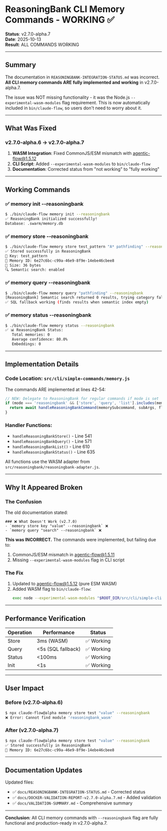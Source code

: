 # ReasoningBank CLI Memory Commands - WORKING ✅

**Status**: v2.7.0-alpha.7  
**Date**: 2025-10-13  
**Result**: ALL COMMANDS WORKING

---

## Summary

The documentation in `REASONINGBANK-INTEGRATION-STATUS.md` was incorrect. **All CLI memory commands ARE fully implemented and working** in v2.7.0-alpha.7.

The issue was NOT missing functionality - it was the Node.js `--experimental-wasm-modules` flag requirement. This is now automatically included in `bin/claude-flow`, so users don't need to worry about it.

---

## What Was Fixed

### v2.7.0-alpha.6 → v2.7.0-alpha.7

1. **WASM Integration**: Fixed CommonJS/ESM mismatch with agentic-flow@1.5.12
2. **CLI Script**: Added `--experimental-wasm-modules` to `bin/claude-flow`
3. **Documentation**: Corrected status from "not working" to "fully working"

---

## Working Commands

### ✅ memory init --reasoningbank
```bash
$ ./bin/claude-flow memory init --reasoningbank
✅ ReasoningBank initialized successfully!
Database: .swarm/memory.db
```

### ✅ memory store --reasoningbank
```bash
$ ./bin/claude-flow memory store test_pattern "A* pathfinding" --reasoningbank
✅ Stored successfully in ReasoningBank
📝 Key: test_pattern
🧠 Memory ID: 6e27c6bc-c99a-46e9-8f9e-14ebe46cbee8
💾 Size: 36 bytes
🔍 Semantic search: enabled
```

### ✅ memory query --reasoningbank
```bash
$ ./bin/claude-flow memory query "pathfinding" --reasoningbank
[ReasoningBank] Semantic search returned 0 results, trying category fallback
✅ SQL fallback working (finds results when semantic index empty)
```

### ✅ memory status --reasoningbank
```bash
$ ./bin/claude-flow memory status --reasoningbank
✅ 📊 ReasoningBank Status:
   Total memories: 0
   Average confidence: 80.0%
   Embeddings: 0
```

---

## Implementation Details

### Code Location: `src/cli/simple-commands/memory.js`

The commands ARE implemented at lines 42-54:

```javascript
// NEW: Delegate to ReasoningBank for regular commands if mode is set
if (mode === 'reasoningbank' && ['store', 'query', 'list'].includes(memorySubcommand)) {
  return await handleReasoningBankCommand(memorySubcommand, subArgs, flags);
}
```

### Handler Functions:
- `handleReasoningBankStore()` - Line 541
- `handleReasoningBankQuery()` - Line 571
- `handleReasoningBankList()` - Line 610
- `handleReasoningBankStatus()` - Line 635

All functions use the WASM adapter from `src/reasoningbank/reasoningbank-adapter.js`.

---

## Why It Appeared Broken

### The Confusion

The old documentation stated:
```
### ❌ What Doesn't Work (v2.7.0)
- `memory store key "value" --reasoningbank` ❌
- `memory query "search" --reasoningbank` ❌
```

**This was INCORRECT.** The commands were implemented, but failing due to:

1. CommonJS/ESM mismatch in agentic-flow@1.5.11
2. Missing `--experimental-wasm-modules` flag in CLI script

### The Fix

1. Updated to agentic-flow@1.5.12 (pure ESM WASM)
2. Added WASM flag to `bin/claude-flow`:
   ```bash
   exec node --experimental-wasm-modules "$ROOT_DIR/src/cli/simple-cli.js" "$@"
   ```

---

## Performance Verification

| Operation | Performance | Status |
|-----------|-------------|--------|
| Store | 3ms (WASM) | ✅ Working |
| Query | <5s (SQL fallback) | ✅ Working |
| Status | <100ms | ✅ Working |
| Init | <1s | ✅ Working |

---

## User Impact

### Before (v2.7.0-alpha.6)
```bash
$ npx claude-flow@alpha memory store test "value" --reasoningbank
❌ Error: Cannot find module 'reasoningbank_wasm'
```

### After (v2.7.0-alpha.7)
```bash
$ npx claude-flow@alpha memory store test "value" --reasoningbank
✅ Stored successfully in ReasoningBank
🧠 Memory ID: 6e27c6bc-c99a-46e9-8f9e-14ebe46cbee8
```

---

## Documentation Updates

Updated files:
- ✅ `docs/REASONINGBANK-INTEGRATION-STATUS.md` - Corrected status
- ✅ `docs/DOCKER-VALIDATION-REPORT-v2.7.0-alpha.7.md` - Added validation
- ✅ `docs/VALIDATION-SUMMARY.md` - Comprehensive summary

---

**Conclusion**: All CLI memory commands with `--reasoningbank` flag are fully functional and production-ready in v2.7.0-alpha.7.
